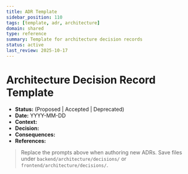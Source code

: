 ```yaml
---
title: ADR Template
sidebar_position: 110
tags: [template, adr, architecture]
domain: shared
type: reference
summary: Template for architecture decision records
status: active
last_review: 2025-10-17
---
```


# Architecture Decision Record Template

- **Status:** (Proposed | Accepted | Deprecated)
- **Date:** YYYY-MM-DD
- **Context:**
- **Decision:**
- **Consequences:**
- **References:**

> Replace the prompts above when authoring new ADRs. Save files under `backend/architecture/decisions/` or `frontend/architecture/decisions/`.